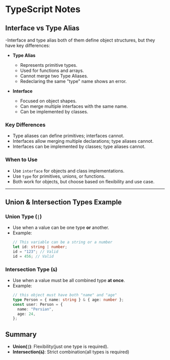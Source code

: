 # TypeScript Notes

## Interface vs Type Alias

-Interface and type alias both of them define object structures, but they have key differences:

- **Type Alias**

  - Represents primitive types.
  - Used for functions and arrays.
  - Cannot merge two Type Aliases.
  - Redeclaring the same "type" name shows an error.

- **Interface**
  - Focused on object shapes.
  - Can merge multiple interfaces with the same name.
  - Can be implemented by classes.

### Key Differences

- Type aliases can define primitives; interfaces cannot.
- Interfaces allow merging multiple declarations; type aliases cannot.
- Interfaces can be implemented by classes; type aliases cannot.

### When to Use

- Use `interface` for objects and class implementations.
- Use `type` for primitives, unions, or functions.
- Both work for objects, but choose based on flexibility and use case.

---

## Union & Intersection Types Example

### Union Type (`|`)

- Use when a value can be one type **or** another.
- Example:
  ```ts
  // This variable can be a string or a number
  let id: string | number;
  id = "123"; // Valid
  id = 456; // Valid
  ```

### Intersection Type (`&`)

- Use when a value must be all combined type **at once**.
- Example:
  ```ts
  // this object must have both "name" and "age"
  type Person = { name: string } & { age: number };
  const user: Person = {
    name: "Persian",
    age: 24,
  };
  ```

## Summary

- **Union(`|`)**: Flexibility(just one type is required).
- **Intersection(`&`)**: Strict combination(all types is required)
